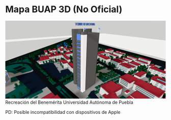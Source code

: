 # Mapa BUAP 3D (No Oficial)
![Buap Mapa Cover](public/coverMapa.PNG)
Recreación del Benemérita Universidad Autónoma de Puebla 

PD: Posible incompatibilidad con dispositivos de Apple
